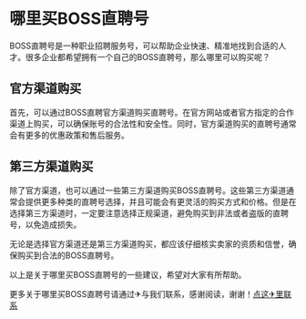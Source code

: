 # 哪里买BOSS直聘号

BOSS直聘号是一种职业招聘服务号，可以帮助企业快速、精准地找到合适的人才。很多企业都希望拥有一个自己的BOSS直聘号，那么哪里可以购买呢？

## 官方渠道购买
首先，可以通过BOSS直聘官方渠道购买直聘号。在官方网站或者官方指定的合作渠道上购买，可以确保账号的合法性和安全性。同时，官方渠道购买的直聘号通常会有更多的优惠政策和售后服务。

## 第三方渠道购买
除了官方渠道，也可以通过一些第三方渠道购买BOSS直聘号。这些第三方渠道通常会提供更多种类的直聘号选择，并且可能会有更灵活的购买方式和价格。但是在选择第三方渠道时，一定要注意选择正规渠道，避免购买到非法或者盗版的直聘号，以免造成损失。

无论是选择官方渠道还是第三方渠道购买，都应该仔细核实卖家的资质和信誉，确保购买到合法的BOSS直聘号。

以上是关于哪里买BOSS直聘号的一些建议，希望对大家有所帮助。

更多关于哪里买BOSS直聘号请通过✈与我们联系，感谢阅读，谢谢！[点这✈里联系](https://c.k02.cc)